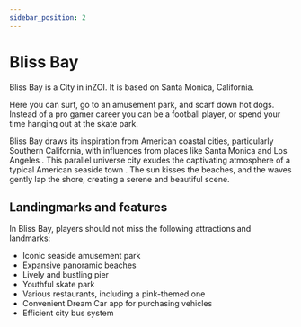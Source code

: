 ```yaml
---
sidebar_position: 2
---
```


# Bliss Bay

Bliss Bay is a City in inZOI. It is based on Santa Monica, California.

Here you can surf, go to an amusement park, and scarf down hot dogs. Instead of a pro gamer career you can be a football player, or spend your time hanging out at the skate park.

Bliss Bay draws its inspiration from American coastal cities, particularly Southern California, with influences from places like Santa Monica and Los Angeles . This parallel universe city exudes the captivating atmosphere of a typical American seaside town . The sun kisses the beaches, and the waves gently lap the shore, creating a serene and beautiful scene.   

## Landingmarks and features
In Bliss Bay, players should not miss the following attractions and landmarks:

- Iconic seaside amusement park    
- Expansive panoramic beaches    
- Lively and bustling pier    
- Youthful skate park    
- Various restaurants, including a pink-themed one    
- Convenient Dream Car app for purchasing vehicles    
- Efficient city bus system    
